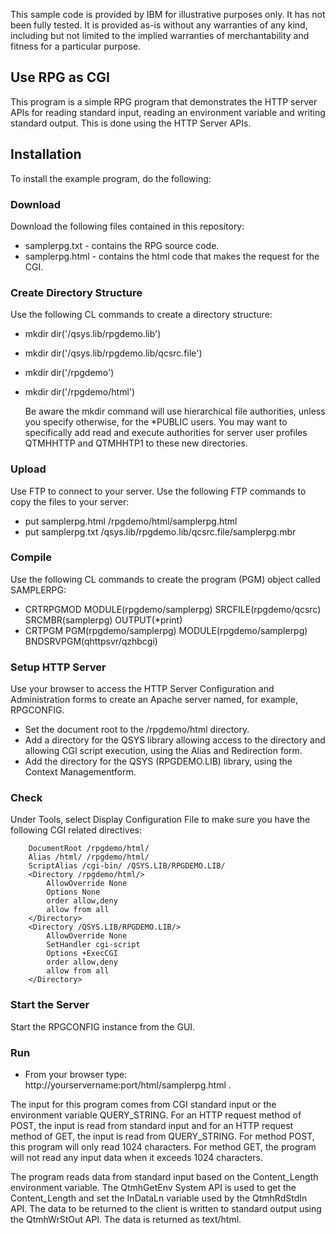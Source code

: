 This sample code is provided by IBM for illustrative purposes only. It has not been fully tested. 
It is provided as-is without any warranties of any kind, including but not limited to the implied 
warranties of merchantability and fitness for a particular purpose.

## Use RPG as CGI
This program is a simple RPG program that demonstrates the HTTP server APIs for reading standard input, 
reading an environment variable and writing standard output. This is done using the HTTP Server APIs.

## Installation
To install the example program, do the following:

### Download
Download the following files contained in this repository: 
* samplerpg.txt - contains the RPG source code.
* samplerpg.html - contains the html code that makes the request for the CGI.

### Create Directory Structure
Use the following CL commands to create a directory structure: 
* mkdir dir('/qsys.lib/rpgdemo.lib')
* mkdir dir('/qsys.lib/rpgdemo.lib/qcsrc.file')
* mkdir dir('/rpgdemo')
* mkdir dir('/rpgdemo/html')

  Be aware the mkdir command will use  hierarchical file authorities, unless you specify otherwise, 
  for the \*PUBLIC users.  You may want to specifically add read and execute authorities for server 
  user profiles QTMHHTTP and QTMHHTP1 to these new directories.

### Upload
Use FTP to connect to your server.
Use the following FTP commands to copy the files to your server: 

* put samplerpg.html /rpgdemo/html/samplerpg.html
* put samplerpg.txt  /qsys.lib/rpgdemo.lib/qcsrc.file/samplerpg.mbr

### Compile
Use the following CL commands to create the program (PGM) object called SAMPLERPG: 

* CRTRPGMOD MODULE(rpgdemo/samplerpg) SRCFILE(rpgdemo/qcsrc) SRCMBR(samplerpg) OUTPUT(*print)
* CRTPGM PGM(rpgdemo/samplerpg) MODULE(rpgdemo/samplerpg) BNDSRVPGM(qhttpsvr/qzhbcgi)

### Setup HTTP Server
Use your browser to access the HTTP Server Configuration and Administration forms to create an Apache server named, 
for example, RPGCONFIG.
        
* Set the document root to the /rpgdemo/html directory. 
* Add a directory for the QSYS library allowing access to the directory and allowing CGI script execution, 
using the Alias and Redirection form. 
* Add the directory for the QSYS (RPGDEMO.LIB) library, using the Context Managementform.

### Check
Under Tools, select Display Configuration File to make sure you have the following CGI related directives:

        DocumentRoot /rpgdemo/html/
        Alias /html/ /rpgdemo/html/
        ScriptAlias /cgi-bin/ /QSYS.LIB/RPGDEMO.LIB/
        <Directory /rpgdemo/html/>
            AllowOverride None
            Options None
            order allow,deny
            allow from all
        </Directory>
        <Directory /QSYS.LIB/RPGDEMO.LIB/>
            AllowOverride None
            SetHandler cgi-script
            Options +ExecCGI
            order allow,deny
            allow from all
        </Directory>

### Start the Server
Start the RPGCONFIG instance from the GUI.

### Run
* From your browser type: http://yourservername:port/html/samplerpg.html .

The input for this program comes from CGI standard input or the environment variable QUERY_STRING.
For an HTTP request method of POST, the input is read from standard input and for an HTTP request 
method of GET, the input is read from QUERY_STRING. For method POST, this program will only read 1024 
characters. For method GET, the program will not read any input data when it exceeds 1024 characters.

The program reads data from standard input based on the Content_Length environment variable. 
The QtmhGetEnv System API is used to get the Content_Length and set the InDataLn variable used 
by the QtmhRdStdIn API. The data to be returned to the client is written to standard output using the 
QtmhWrStOut API. The data is returned as text/html.
